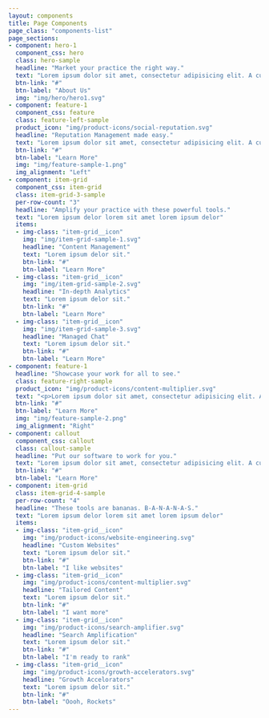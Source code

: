 ```yaml
---
layout: components
title: Page Components
page_class: "components-list"
page_sections:
- component: hero-1
  component_css: hero
  class: hero-sample
  headline: "Market your practice the right way."
  text: "Lorem ipsum dolor sit amet, consectetur adipisicing elit. A cupiditate, incidunt quo pariatur iure minus at suscipit officia velit molestiae, fugit est fuga impedit accusantium architecto eligendi. Explicabo, voluptas, sed."
  btn-link: "#"
  btn-label: "About Us"
  img: "img/hero/hero1.svg"
- component: feature-1
  component_css: feature
  class: feature-left-sample
  product_icon: "img/product-icons/social-reputation.svg"
  headline: "Reputation Management made easy."
  text: "Lorem ipsum dolor sit amet, consectetur adipisicing elit. A cupiditate, incidunt quo pariatur iure minus at suscipit officia velit molestiae, fugit est fuga impedit accusantium architecto eligendi. Explicabo, voluptas, sed."
  btn-link: "#"
  btn-label: "Learn More"
  img: "img/feature-sample-1.png"
  img_alignment: "Left"
- component: item-grid
  component_css: item-grid
  class: item-grid-3-sample
  per-row-count: "3"
  headline: "Amplify your practice with these powerful tools."
  text: "Lorem ipsum delor lorem sit amet lorem ipsum delor"
  items:
  - img-class: "item-grid__icon"
    img: "img/item-grid-sample-1.svg"
    headline: "Content Management"
    text: "Lorem ipsum delor sit."
    btn-link: "#"
    btn-label: "Learn More"
  - img-class: "item-grid__icon"
    img: "img/item-grid-sample-2.svg"
    headline: "In-depth Analytics"
    text: "Lorem ipsum delor sit."
    btn-link: "#"
    btn-label: "Learn More"
  - img-class: "item-grid__icon"
    img: "img/item-grid-sample-3.svg"
    headline: "Managed Chat"
    text: "Lorem ipsum delor sit."
    btn-link: "#"
    btn-label: "Learn More"
- component: feature-1
  headline: "Showcase your work for all to see."
  class: feature-right-sample
  product_icon: "img/product-icons/content-multiplier.svg"
  text: "<p>Lorem ipsum dolor sit amet, consectetur adipisicing elit. A cupiditate, incidunt quo pariatur iure minus at suscipit offic  velit molestiae, fugit est fuga impedit accusantium architecto eligendi. Explicabo, voluptas, sed.</p><p>Lorem ipsum dolor sit amet, consectetur adipisicing elit. A cupiditate, incidunt quo pariatur iure minus at suscipit offic  velit molestiae, fugit est fuga impedit accusantium architecto eligendi. Explicabo, voluptas, sed.</p>"
  btn-link: "#"
  btn-label: "Learn More"
  img: "img/feature-sample-2.png"
  img_alignment: "Right"
- component: callout
  component_css: callout
  class: callout-sample
  headline: "Put our software to work for you."
  text: "Lorem ipsum dolor sit amet, consectetur adipisicing elit. A cupiditate, incidunt quo pariatur iure minus at suscipit offic  velit molestiae, fugit est fuga impedit accusantium architecto eligendi. Explicabo, voluptas, sed."
  btn-link: "#"
  btn-label: "Learn More"
- component: item-grid
  class: item-grid-4-sample
  per-row-count: "4"
  headline: "These tools are bananas. B-A-N-A-N-A-S."
  text: "Lorem ipsum delor lorem sit amet lorem ipsum delor"
  items:
  - img-class: "item-grid__icon"
    img: "img/product-icons/website-engineering.svg"
    headline: "Custom Websites"
    text: "Lorem ipsum delor sit."
    btn-link: "#"
    btn-label: "I like websites"
  - img-class: "item-grid__icon"
    img: "img/product-icons/content-multiplier.svg"
    headline: "Tailored Content"
    text: "Lorem ipsum delor sit."
    btn-link: "#"
    btn-label: "I want more"
  - img-class: "item-grid__icon"
    img: "img/product-icons/search-amplifier.svg"
    headline: "Search Amplification"
    text: "Lorem ipsum delor sit."
    btn-link: "#"
    btn-label: "I'm ready to rank"
  - img-class: "item-grid__icon"
    img: "img/product-icons/growth-accelerators.svg"
    headline: "Growth Accelorators"
    text: "Lorem ipsum delor sit."
    btn-link: "#"
    btn-label: "Oooh, Rockets"
---
```

